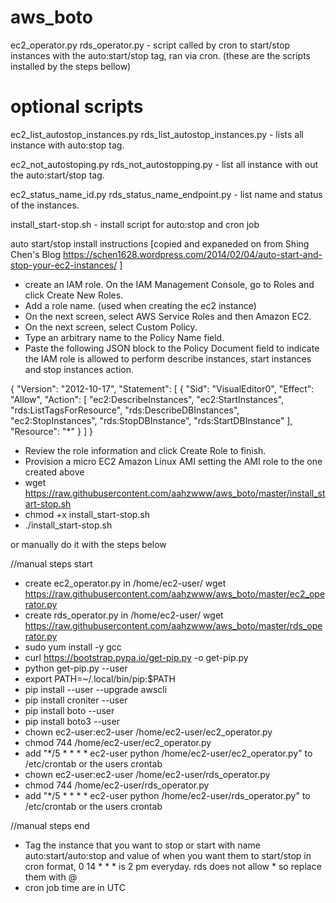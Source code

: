 # aws_boto




ec2_operator.py  rds_operator.py  - script called by cron to start/stop instances with the auto:start/stop tag, ran via cron. (these are the scripts installed by the steps bellow)

# optional scripts

ec2_list_autostop_instances.py  rds_list_autostop_instances.py  - lists all instance with auto:stop tag.

ec2_not_autostoping.py rds_not_autostopping.py - list all instance with out the auto:start/stop tag.
 
ec2_status_name_id.py  rds_status_name_endpoint.py - list name and status of the instances.

install_start-stop.sh - install script for auto:stop and cron job


auto start/stop install instructions [copied and expaneded on from Shing Chen's Blog https://schen1628.wordpress.com/2014/02/04/auto-start-and-stop-your-ec2-instances/ ]



- create an IAM role. On the IAM Management Console, go to Roles and click Create New Roles.
- Add a role name. (used when creating the ec2 instance)
- On the next screen, select AWS Service Roles and then Amazon EC2.
- On the next screen, select Custom Policy.
- Type an arbitrary name to the Policy Name field.
- Paste the following JSON block to the Policy Document field to indicate the IAM role is allowed to perform describe instances, start instances and stop instances action. 

{
    "Version": "2012-10-17",
    "Statement": [
        {
            "Sid": "VisualEditor0",
            "Effect": "Allow",
            "Action": [
                "ec2:DescribeInstances",
                "ec2:StartInstances",
                "rds:ListTagsForResource",
                "rds:DescribeDBInstances",
                "ec2:StopInstances",
                "rds:StopDBInstance",
                "rds:StartDBInstance"
            ],
            "Resource": "*"
        }
    ]
}



- Review the role information and click Create Role to finish.
- Provision a micro EC2 Amazon Linux AMI setting the AMI role to the one created above
- wget https://raw.githubusercontent.com/aahzwww/aws_boto/master/install_start-stop.sh
- chmod +x install_start-stop.sh
- ./install_start-stop.sh

or manually do it with the steps below

//manual steps start

- create ec2_operator.py in /home/ec2-user/ 
wget https://raw.githubusercontent.com/aahzwww/aws_boto/master/ec2_operator.py
- create rds_operator.py in /home/ec2-user/
wget https://raw.githubusercontent.com/aahzwww/aws_boto/master/rds_operator.py
- sudo yum install -y gcc
- curl https://bootstrap.pypa.io/get-pip.py -o get-pip.py
- python get-pip.py --user
- export PATH=~/.local/bin/pip:$PATH
- pip install --user --upgrade awscli
- pip install croniter --user
- pip install boto --user
- pip install boto3 --user
- chown ec2-user:ec2-user /home/ec2-user/ec2_operator.py
- chmod 744 /home/ec2-user/ec2_operator.py
- add "*/5 * * * * ec2-user python /home/ec2-user/ec2_operator.py" to /etc/crontab or the users crontab
- chown ec2-user:ec2-user /home/ec2-user/rds_operator.py
- chmod 744 /home/ec2-user/rds_operator.py
- add "*/5 * * * * ec2-user python /home/ec2-user/rds_operator.py" to /etc/crontab or the users crontab

//manual steps end

- Tag the instance that you want to stop or start with name auto:start/auto:stop and value of when you want them to start/stop in cron format, 0 14 * * * is 2 pm everyday. rds does not allow * so replace them with @
- cron job time are in UTC 
